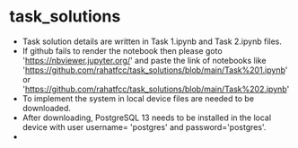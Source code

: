 # task_solutions
- Task solution details are written in Task 1.ipynb and Task 2.ipynb files.
- If github fails to render the notebook then please goto 'https://nbviewer.jupyter.org/' and paste the link of notebooks 
    like 'https://github.com/rahatfcc/task_solutions/blob/main/Task%201.ipynb' or 'https://github.com/rahatfcc/task_solutions/blob/main/Task%202.ipynb'
- To implement the system in local device files are needed to be downloaded.
- After downloading, PostgreSQL 13 needs to be installed in the local device with user username= 'postgres' and password='postgres'.
- 

